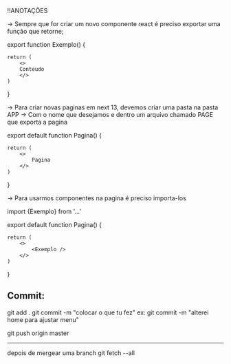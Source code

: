 !!ANOTAÇÕES

-> Sempre que for criar um novo componente react é preciso exportar uma função que retorne;

export function Exemplo() {

    return (
        <>
        Conteudo
        </>
    )
}

-> Para criar novas paginas em next 13, devemos criar uma pasta na pasta APP 
    -> Com o nome que desejamos e dentro um arquivo chamado PAGE que exporta a pagina

export default function Pagina() {

    return (
        <>
            Pagina
        </>
    )
}

-> Para usarmos componentes na pagina é preciso importa-los 

import {Exemplo} from '...'

export default function Pagina() {

    return (
        <>
            <Exemplo />
        </>
    )
}


Commit: 
--------
git add .
git commit -m "colocar o que tu fez"
ex:
git commit -m "alterei home para ajustar menu"

git push origin master

--- 
depois de mergear uma branch
git fetch --all